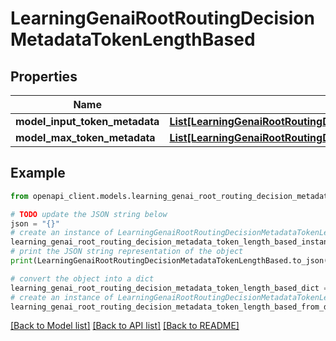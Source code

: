 # LearningGenaiRootRoutingDecisionMetadataTokenLengthBased


## Properties

Name | Type | Description | Notes
------------ | ------------- | ------------- | -------------
**model_input_token_metadata** | [**List[LearningGenaiRootRoutingDecisionMetadataTokenLengthBasedModelInputTokenMetadata]**](LearningGenaiRootRoutingDecisionMetadataTokenLengthBasedModelInputTokenMetadata.md) |  | [optional] 
**model_max_token_metadata** | [**List[LearningGenaiRootRoutingDecisionMetadataTokenLengthBasedModelMaxTokenMetadata]**](LearningGenaiRootRoutingDecisionMetadataTokenLengthBasedModelMaxTokenMetadata.md) |  | [optional] 

## Example

```python
from openapi_client.models.learning_genai_root_routing_decision_metadata_token_length_based import LearningGenaiRootRoutingDecisionMetadataTokenLengthBased

# TODO update the JSON string below
json = "{}"
# create an instance of LearningGenaiRootRoutingDecisionMetadataTokenLengthBased from a JSON string
learning_genai_root_routing_decision_metadata_token_length_based_instance = LearningGenaiRootRoutingDecisionMetadataTokenLengthBased.from_json(json)
# print the JSON string representation of the object
print(LearningGenaiRootRoutingDecisionMetadataTokenLengthBased.to_json())

# convert the object into a dict
learning_genai_root_routing_decision_metadata_token_length_based_dict = learning_genai_root_routing_decision_metadata_token_length_based_instance.to_dict()
# create an instance of LearningGenaiRootRoutingDecisionMetadataTokenLengthBased from a dict
learning_genai_root_routing_decision_metadata_token_length_based_from_dict = LearningGenaiRootRoutingDecisionMetadataTokenLengthBased.from_dict(learning_genai_root_routing_decision_metadata_token_length_based_dict)
```
[[Back to Model list]](../README.md#documentation-for-models) [[Back to API list]](../README.md#documentation-for-api-endpoints) [[Back to README]](../README.md)



